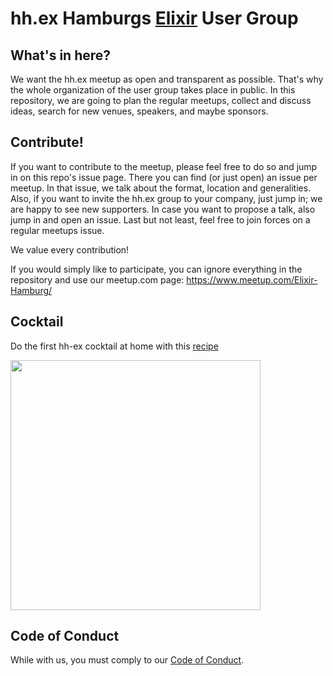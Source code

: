 # hh.ex Hamburgs [Elixir](http://elixir-lang.org) User Group
## What's in here?
We want the hh.ex meetup as open and transparent as possible. That's why the whole organization of the user group takes place in public. In this repository, we are going to plan the regular meetups, collect and discuss ideas, search for new venues, speakers, and maybe sponsors.

## Contribute!
If you want to contribute to the meetup, please feel free to do so and jump in on this repo's issue page. There you can find (or just open) an issue per meetup. In that issue, we talk about the format, location and generalities. Also, if you want to invite the hh.ex group to your company, just jump in; we are happy to see new supporters. In case you want to propose a talk, also jump in and open an issue. Last but not least, feel free to join forces on a regular meetups issue.

We value every contribution!

If you would simply like to participate, you can ignore everything in the repository and use our meetup.com page: https://www.meetup.com/Elixir-Hamburg/

## Cocktail
Do the first hh-ex cocktail at home with this [recipe](https://github.com/hh-ex/planning/blob/master/cocktail.md)

<img src="https://pbs.twimg.com/media/CoTidIRXYAA4m60.jpg" width="400px"/>

## Code of Conduct
While with us, you must comply to our [Code of Conduct](https://github.com/hh-ex/planning/blob/master/Code-of-Conduct.md).
